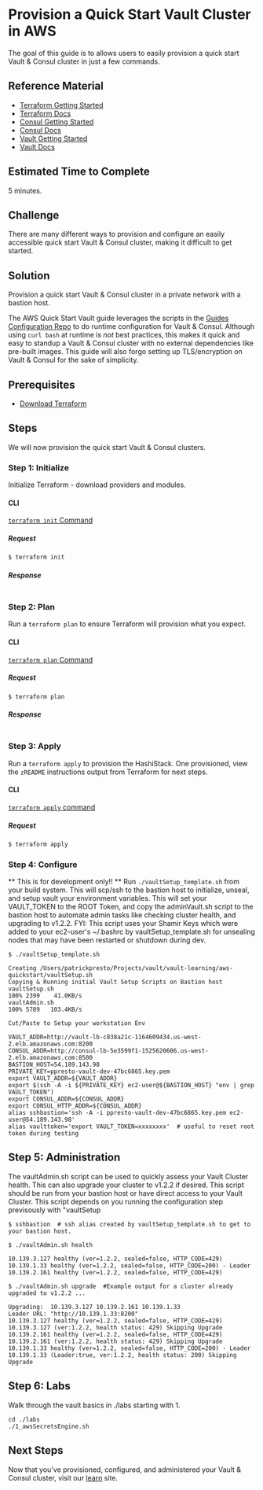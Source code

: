# Provision a Quick Start Vault Cluster in AWS

The goal of this guide is to allows users to easily provision a quick start Vault & Consul cluster in just a few commands.

## Reference Material

- [Terraform Getting Started](https://www.terraform.io/intro/getting-started/install.html)
- [Terraform Docs](https://www.terraform.io/docs/index.html)
- [Consul Getting Started](https://www.consul.io/intro/getting-started/install.html)
- [Consul Docs](https://www.consul.io/docs/index.html)
- [Vault Getting Started](https://www.vaultproject.io/intro/getting-started/install.html)
- [Vault Docs](https://www.vaultproject.io/docs/index.html)

## Estimated Time to Complete

5 minutes.

## Challenge

There are many different ways to provision and configure an easily accessible quick start Vault & Consul cluster, making it difficult to get started.

## Solution

Provision a quick start Vault & Consul cluster in a private network with a bastion host.

The AWS Quick Start Vault guide leverages the scripts in the [Guides Configuration Repo](https://github.com/hashicorp/guides-configuration) to do runtime configuration for Vault & Consul. Although using `curl bash` at runtime is _not_ best practices, this makes it quick and easy to standup a Vault & Consul cluster with no external dependencies like pre-built images. This guide will also forgo setting up TLS/encryption on Vault & Consul for the sake of simplicity.

## Prerequisites

- [Download Terraform](https://www.terraform.io/downloads.html)

## Steps

We will now provision the quick start Vault & Consul clusters.

### Step 1: Initialize

Initialize Terraform - download providers and modules.

#### CLI

[`terraform init` Command](https://www.terraform.io/docs/commands/init.html)

##### Request

```sh
$ terraform init
```

##### Response
```
```

### Step 2: Plan

Run a `terraform plan` to ensure Terraform will provision what you expect.

#### CLI

[`terraform plan` Command](https://www.terraform.io/docs/commands/plan.html)

##### Request

```sh
$ terraform plan
```

##### Response
```
```

### Step 3: Apply

Run a `terraform apply` to provision the HashiStack. One provisioned, view the `zREADME` instructions output from Terraform for next steps.

#### CLI

[`terraform apply` command](https://www.terraform.io/docs/commands/apply.html)

##### Request

```sh
$ terraform apply
```

### Step 4: Configure

** This is for development only!! **
Run `./vaultSetup_template.sh` from your build system.  This will scp/ssh to the bastion host to initialize, unseal, and setup vault your environment variables.  This will set your VAULT_TOKEN to the ROOT Token, and copy the adminVault.sh script to the bastion host to automate admin tasks like checking cluster health, and upgrading to v1.2.2.  FYI:  This script uses your Shamir Keys which were added to your ec2-user's ~/.bashrc by vaultSetup_template.sh for unsealing nodes that may have been restarted or shutdown during dev.

```
$ ./vaultSetup_template.sh

Creating /Users/patrickpresto/Projects/vault/vault-learning/aws-quickstart/vaultSetup.sh
Copying & Running initial Vault Setup Scripts on Bastion host
vaultSetup.sh                                                                                                                                100% 2399    41.0KB/s
vaultAdmin.sh                                                                                                                                100% 5789   103.4KB/s 

Cut/Paste to Setup your workstation Env

VAULT_ADDR=http://vault-lb-c838a21c-1164609434.us-west-2.elb.amazonaws.com:8200
CONSUL_ADDR=http://consul-lb-5e3599f1-1525620606.us-west-2.elb.amazonaws.com:8500
BASTION_HOST=54.189.143.98
PRIVATE_KEY=ppresto-vault-dev-47bc6865.key.pem
export VAULT_ADDR=${VAULT_ADDR}
export $(ssh -A -i ${PRIVATE_KEY} ec2-user@${BASTION_HOST} "env | grep VAULT_TOKEN")
export CONSUL_ADDR=${CONSUL_ADDR}
export CONSUL_HTTP_ADDR=${CONSUL_ADDR}
alias sshbastion='ssh -A -i ppresto-vault-dev-47bc6865.key.pem ec2-user@54.189.143.98'
alias vaulttoken='export VAULT_TOKEN=xxxxxxxx'  # useful to reset root token during testing
```

## Step 5: Administration

The vaultAdmin.sh script can be used to quickly assess your Vault Cluster health.  This can also upgrade your cluster to v1.2.2 if desired.  This script should be run from your bastion host or have direct access to your Vault Cluster.  This script depends on you running the configuration step previsously with "vaultSetup

```
$ sshbastion  # ssh alias created by vaultSetup_template.sh to get to your bastion host.

$ ./vaultAdmin.sh health

10.139.3.127 healthy (ver=1.2.2, sealed=false, HTTP_CODE=429)
10.139.1.33 healthy (ver=1.2.2, sealed=false, HTTP_CODE=200) - Leader
10.139.2.161 healthy (ver=1.2.2, sealed=false, HTTP_CODE=429)

$ ./vaultAdmin.sh upgrade  #Example output for a cluster already upgraded to v1.2.2 ...

Upgrading:  10.139.3.127 10.139.2.161 10.139.1.33
Leader URL: "http://10.139.1.33:8200"
10.139.3.127 healthy (ver=1.2.2, sealed=false, HTTP_CODE=429)
10.139.3.127 (ver:1.2.2, health status: 429) Skipping Upgrade
10.139.2.161 healthy (ver=1.2.2, sealed=false, HTTP_CODE=429)
10.139.2.161 (ver:1.2.2, health status: 429) Skipping Upgrade
10.139.1.33 healthy (ver=1.2.2, sealed=false, HTTP_CODE=200) - Leader
10.139.1.33 (Leader:true, ver:1.2.2, health status: 200) Skipping Upgrade
```

## Step 6: Labs

Walk through the vault basics in ./labs starting with 1. 

```
cd ./labs
./1_awsSecretsEngine.sh
```

## Next Steps

Now that you've provisioned, configured, and administered your Vault & Consul cluster, visit our [learn](https://learn.hashicorp.com/vault/?track=secrets-management#secrets-managemen) site.
